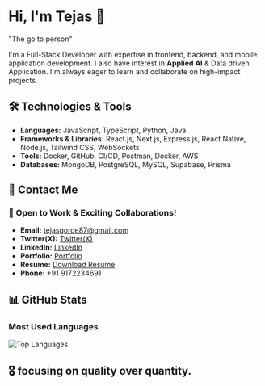 # Hi, I'm Tejas 👋
"The go to person"

I'm a Full-Stack Developer with expertise in frontend, backend, and mobile application development. I also have interest in **Applied AI** & Data driven Application. I'm always eager to learn and collaborate on high-impact projects.

## 🛠 Technologies & Tools

- **Languages:** JavaScript, TypeScript, Python, Java
- **Frameworks & Libraries:** React.js, Next.js, Express.js, React Native, Node.js, Tailwind CSS, WebSockets
- **Tools:** Docker, GitHub, CI/CD, Postman, Docker, AWS
- **Databases:** MongoDB, PostgreSQL, MySQL, Supabase, Prisma

## 📩 Contact Me

### 🚀 Open to Work & Exciting Collaborations!

- **Email:** tejasgorde87@gmail.com  
- **Twitter(X):** [Twitter(X)]()  
- **LinkedIn:** [LinkedIn](https://www.linkedin.com/in/tejas-gorde-63b464256/)  
- **Portfolio:** [Portfolio](https://tejasportfolio-main.vercel.app/)  
- **Resume:** [Download Resume](https://drive.google.com/file/d/1uUWUhbi4iD9PLLkjUSL9MvLzdBIVd_2d/view?usp=sharinghttps://drive.google.com/file/d/1uUWUhbi4iD9PLLkjUSL9MvLzdBIVd_2d/view?usp=sharing)
- **Phone:** +91 9172234691 


## 📊 GitHub Stats

### Most Used Languages

![Top Languages](https://github-readme-stats.vercel.app/api/top-langs/?username=TejasGorde67&layout=compact&theme=dark)


## 🎖️ focusing on quality over quantity.




